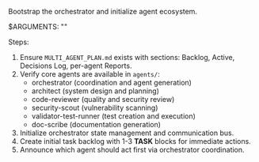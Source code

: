 Bootstrap the orchestrator and initialize agent ecosystem.

$ARGUMENTS: "<short initialization note>"

Steps:
1) Ensure `MULTI_AGENT_PLAN.md` exists with sections: Backlog, Active, Decisions Log, per-agent Reports.
2) Verify core agents are available in `agents/`:
   - orchestrator (coordination and agent generation)
   - architect (system design and planning)
   - code-reviewer (quality and security review)
   - security-scout (vulnerability scanning)
   - validator-test-runner (test creation and execution)
   - doc-scribe (documentation generation)
3) Initialize orchestrator state management and communication bus.
4) Create initial task backlog with 1-3 **TASK** blocks for immediate actions.
5) Announce which agent should act first via orchestrator coordination.

